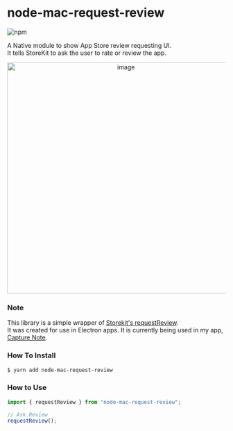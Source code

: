 # node-mac-request-review

![npm](https://img.shields.io/npm/dm/node-mac-request-review?style=flat-square)

A Native module to show App Store review requesting UI.  
It tells StoreKit to ask the user to rate or review the app.  

<p align="center">
  <img center width="532" alt="image" src="https://user-images.githubusercontent.com/57121116/209694268-af2d01c0-d6ef-4141-9e94-dd3b2453d0b2.png">
</p>

### Note
This library is a simple wrapper of [Storekit's requestReview](https://developer.apple.com/documentation/storekit/skstorereviewcontroller/2851536-requestreview).  
It was created for use in Electron apps. It is currently being used in my app, [Capture Note](https://capture-note.enfpdev.com).

### How To Install

```bash
$ yarn add node-mac-request-review
```

### How to Use

```typescript
import { requestReview } from "node-mac-request-review";

// Ask Review
requestReview();
```

